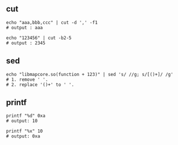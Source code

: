 
## cut

```
echo "aaa,bbb,ccc" | cut -d ',' -f1
# output : aaa
```

```
echo "123456" | cut -b2-5
# output : 2345
```

## sed

```
echo "libmapcore.so(function + 123)" | sed 's/ //g; s/[()+]/ /g'
# 1. remove ' '.
# 2. replace '()+' to ' '.
```

## printf

```
printf "%d" 0xa
# output: 10

printf "%x" 10
# output: 0xa
```